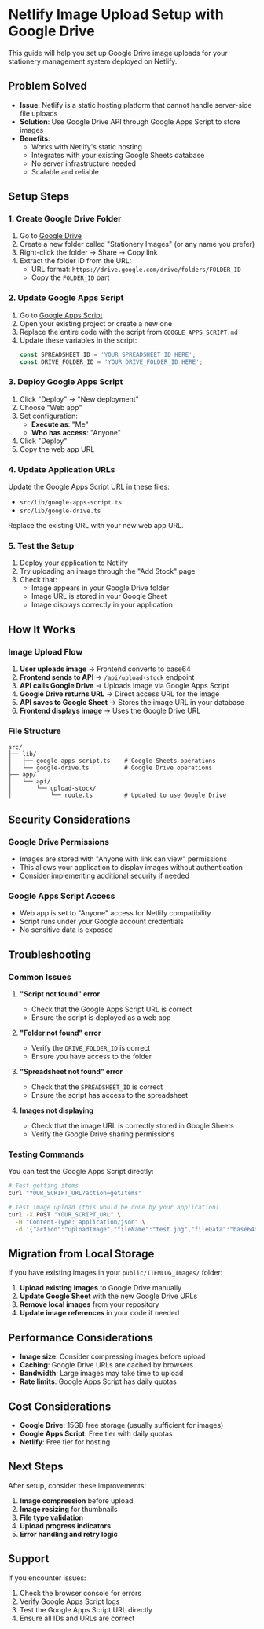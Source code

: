 # Netlify Image Upload Setup with Google Drive

This guide will help you set up Google Drive image uploads for your stationery management system deployed on Netlify.

## Problem Solved

- **Issue**: Netlify is a static hosting platform that cannot handle server-side file uploads
- **Solution**: Use Google Drive API through Google Apps Script to store images
- **Benefits**: 
  - Works with Netlify's static hosting
  - Integrates with your existing Google Sheets database
  - No server infrastructure needed
  - Scalable and reliable

## Setup Steps

### 1. Create Google Drive Folder

1. Go to [Google Drive](https://drive.google.com)
2. Create a new folder called "Stationery Images" (or any name you prefer)
3. Right-click the folder → Share → Copy link
4. Extract the folder ID from the URL:
   - URL format: `https://drive.google.com/drive/folders/FOLDER_ID`
   - Copy the `FOLDER_ID` part

### 2. Update Google Apps Script

1. Go to [Google Apps Script](https://script.google.com)
2. Open your existing project or create a new one
3. Replace the entire code with the script from `GOOGLE_APPS_SCRIPT.md`
4. Update these variables in the script:
   ```javascript
   const SPREADSHEET_ID = 'YOUR_SPREADSHEET_ID_HERE';
   const DRIVE_FOLDER_ID = 'YOUR_DRIVE_FOLDER_ID_HERE';
   ```

### 3. Deploy Google Apps Script

1. Click "Deploy" → "New deployment"
2. Choose "Web app"
3. Set configuration:
   - **Execute as**: "Me"
   - **Who has access**: "Anyone"
4. Click "Deploy"
5. Copy the web app URL

### 4. Update Application URLs

Update the Google Apps Script URL in these files:
- `src/lib/google-apps-script.ts`
- `src/lib/google-drive.ts`

Replace the existing URL with your new web app URL.

### 5. Test the Setup

1. Deploy your application to Netlify
2. Try uploading an image through the "Add Stock" page
3. Check that:
   - Image appears in your Google Drive folder
   - Image URL is stored in your Google Sheet
   - Image displays correctly in your application

## How It Works

### Image Upload Flow

1. **User uploads image** → Frontend converts to base64
2. **Frontend sends to API** → `/api/upload-stock` endpoint
3. **API calls Google Drive** → Uploads image via Google Apps Script
4. **Google Drive returns URL** → Direct access URL for the image
5. **API saves to Google Sheet** → Stores the image URL in your database
6. **Frontend displays image** → Uses the Google Drive URL

### File Structure

```
src/
├── lib/
│   ├── google-apps-script.ts    # Google Sheets operations
│   └── google-drive.ts          # Google Drive operations
├── app/
│   └── api/
│       └── upload-stock/
│           └── route.ts         # Updated to use Google Drive
```

## Security Considerations

### Google Drive Permissions
- Images are stored with "Anyone with link can view" permissions
- This allows your application to display images without authentication
- Consider implementing additional security if needed

### Google Apps Script Access
- Web app is set to "Anyone" access for Netlify compatibility
- Script runs under your Google account credentials
- No sensitive data is exposed

## Troubleshooting

### Common Issues

1. **"Script not found" error**
   - Check that the Google Apps Script URL is correct
   - Ensure the script is deployed as a web app

2. **"Folder not found" error**
   - Verify the `DRIVE_FOLDER_ID` is correct
   - Ensure you have access to the folder

3. **"Spreadsheet not found" error**
   - Check that the `SPREADSHEET_ID` is correct
   - Ensure the script has access to the spreadsheet

4. **Images not displaying**
   - Check that the image URL is correctly stored in Google Sheets
   - Verify the Google Drive sharing permissions

### Testing Commands

You can test the Google Apps Script directly:

```bash
# Test getting items
curl "YOUR_SCRIPT_URL?action=getItems"

# Test image upload (this would be done by your application)
curl -X POST "YOUR_SCRIPT_URL" \
  -H "Content-Type: application/json" \
  -d '{"action":"uploadImage","fileName":"test.jpg","fileData":"base64data","mimeType":"image/jpeg"}'
```

## Migration from Local Storage

If you have existing images in your `public/ITEMLOG_Images/` folder:

1. **Upload existing images** to Google Drive manually
2. **Update Google Sheet** with the new Google Drive URLs
3. **Remove local images** from your repository
4. **Update image references** in your code if needed

## Performance Considerations

- **Image size**: Consider compressing images before upload
- **Caching**: Google Drive URLs are cached by browsers
- **Bandwidth**: Large images may take time to upload
- **Rate limits**: Google Apps Script has daily quotas

## Cost Considerations

- **Google Drive**: 15GB free storage (usually sufficient for images)
- **Google Apps Script**: Free tier with daily quotas
- **Netlify**: Free tier for hosting

## Next Steps

After setup, consider these improvements:

1. **Image compression** before upload
2. **Image resizing** for thumbnails
3. **File type validation**
4. **Upload progress indicators**
5. **Error handling and retry logic**

## Support

If you encounter issues:

1. Check the browser console for errors
2. Verify Google Apps Script logs
3. Test the Google Apps Script URL directly
4. Ensure all IDs and URLs are correct 